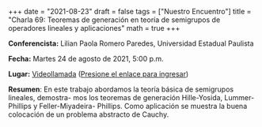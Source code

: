 +++
date      = "2021-08-23"
draft     = false
tags      = ["Nuestro Encuentro"]
title     = "Charla 69: Teoremas de generación en teoría de semigrupos de operadores lineales y aplicaciones"
math      = true
+++

**Conferencista:**  Lilian Paola Romero Paredes, Universidad Estadual Paulista

**Fecha:** Martes 24 de agosto de 2021, 5:00 p.m.

**Lugar:** [Videollamada](https://meet.google.com/izy-pzig-pbf)  ([Presione el enlace para ingresar](https://meet.google.com/izy-pzig-pbf))

**Resumen**: En este trabajo abordamos la teoría básica de semigrupos lineales, demostra- mos los teoremas de generación Hille-Yosida, Lummer-Phillips y Feller-Miyadeira- Phillips. Como aplicación se muestra la buena colocación de un problema abstracto de Cauchy.
